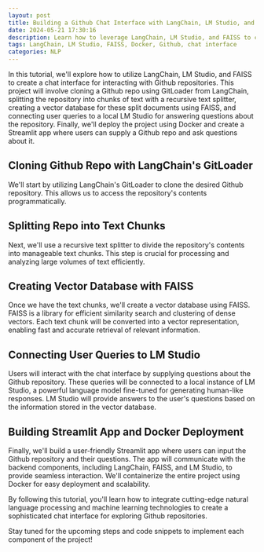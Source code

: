 ```yaml
---
layout: post
title: Building a Github Chat Interface with LangChain, LM Studio, and FAISS
date: 2024-05-21 17:30:16
description: Learn how to leverage LangChain, LM Studio, and FAISS to create a chat interface for Github repositories.
tags: LangChain, LM Studio, FAISS, Docker, Github, chat interface
categories: NLP
---
```


In this tutorial, we'll explore how to utilize LangChain, LM Studio, and FAISS to create a chat interface for interacting with Github repositories. This project will involve cloning a Github repo using GitLoader from LangChain, splitting the repository into chunks of text with a recursive text splitter, creating a vector database for these split documents using FAISS, and connecting user queries to a local LM Studio for answering questions about the repository. Finally, we'll deploy the project using Docker and create a Streamlit app where users can supply a Github repo and ask questions about it.

## Cloning Github Repo with LangChain's GitLoader
We'll start by utilizing LangChain's GitLoader to clone the desired Github repository. This allows us to access the repository's contents programmatically.

## Splitting Repo into Text Chunks
Next, we'll use a recursive text splitter to divide the repository's contents into manageable text chunks. This step is crucial for processing and analyzing large volumes of text efficiently.

## Creating Vector Database with FAISS
Once we have the text chunks, we'll create a vector database using FAISS. FAISS is a library for efficient similarity search and clustering of dense vectors. Each text chunk will be converted into a vector representation, enabling fast and accurate retrieval of relevant information.

## Connecting User Queries to LM Studio
Users will interact with the chat interface by supplying questions about the Github repository. These queries will be connected to a local instance of LM Studio, a powerful language model fine-tuned for generating human-like responses. LM Studio will provide answers to the user's questions based on the information stored in the vector database.

## Building Streamlit App and Docker Deployment
Finally, we'll build a user-friendly Streamlit app where users can input the Github repository and their questions. The app will communicate with the backend components, including LangChain, FAISS, and LM Studio, to provide seamless interaction. We'll containerize the entire project using Docker for easy deployment and scalability.

By following this tutorial, you'll learn how to integrate cutting-edge natural language processing and machine learning technologies to create a sophisticated chat interface for exploring Github repositories.

Stay tuned for the upcoming steps and code snippets to implement each component of the project!
